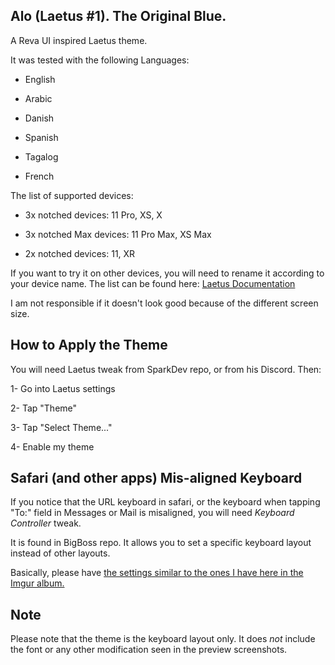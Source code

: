 Alo (Laetus #1). The Original Blue.
-----------------------------------

A Reva UI inspired Laetus theme.

It was tested with the following Languages:

-	English

-	Arabic

-	Danish

-	Spanish

-	Tagalog

-	French

The list of supported devices:

-	3x notched devices: 11 Pro, XS, X

-	3x notched Max devices: 11 Pro Max, XS Max

-	2x notched devices: 11, XR

If you want to try it on other devices, you will need to rename it according to your device name. The list can be found here: [Laetus Documentation](https://github.com/SparkDev97/LaetusDocumentation#image-themes)

I am not responsible if it doesn't look good because of the different screen size.

How to Apply the Theme
----------------------

You will need Laetus tweak from SparkDev repo, or from his Discord. Then:

1- Go into Laetus settings

2- Tap "Theme"

3- Tap "Select Theme..."

4- Enable my theme

Safari (and other apps) Mis-aligned Keyboard
--------------------------------------------

If you notice that the URL keyboard in safari, or the keyboard when tapping "To:" field in Messages or Mail is misaligned, you will need *Keyboard Controller* tweak.

It is found in BigBoss repo. It allows you to set a specific keyboard layout instead of other layouts.

Basically, please have [the settings similar to the ones I have here in the Imgur album.](https://imgur.com/a/YPW76Wi)

Note
----

Please note that the theme is the keyboard layout only. It does *not* include the font or any other modification seen in the preview screenshots.
